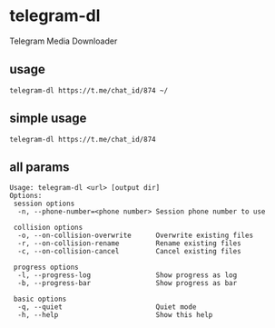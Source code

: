 # telegram-dl
Telegram Media Downloader

## usage
`telegram-dl https://t.me/chat_id/874 ~/` 

## simple usage
`telegram-dl https://t.me/chat_id/874`


## all params
    Usage: telegram-dl <url> [output dir]
    Options:
     session options
      -n, --phone-number=<phone number> Session phone number to use
    
     collision options
      -o, --on-collision-overwrite      Overwrite existing files
      -r, --on-collision-rename         Rename existing files
      -c, --on-collision-cancel         Cancel existing files

     progress options
      -l, --progress-log                Show progress as log
      -b, --progress-bar                Show progress as bar

     basic options
      -q, --quiet                       Quiet mode
      -h, --help                        Show this help
